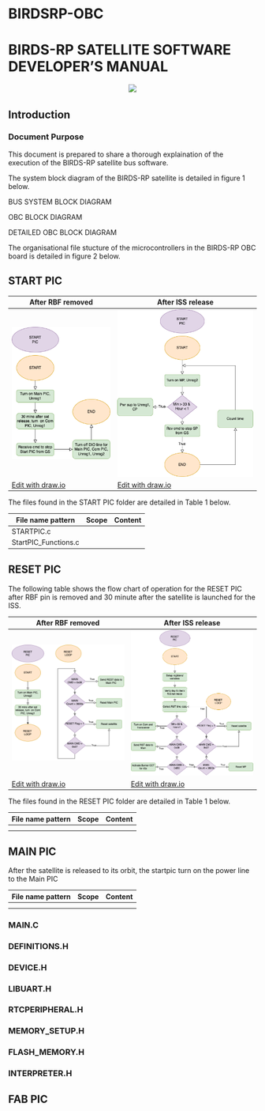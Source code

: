 # BIRDSRP-OBC


<p align=center>
 <h1>
  BIRDS-RP SATELLITE SOFTWARE DEVELOPER’S MANUAL 
 </h1>
</p>


<p align=center>
<img src="https://birds-x.birds-project.com/wp-content/uploads/2023/01/logo_aboutus-1024x393.png" width=50%>
</p>


## Introduction 
 
### Document Purpose 
This document is prepared to share a thorough explaination of the execution of the BIRDS-RP satellite bus software. 

 
The system block diagram of the BIRDS-RP satellite is detailed in figure 1 below. 
 
BUS SYSTEM BLOCK DIAGRAM
  
OBC BLOCK DIAGRAM
 
DETAILED OBC BLOCK DIAGRAM
 
The organisational file stucture of the microcontrollers in the BIRDS-RP OBC board is detailed in  figure 2 below. 
 


## START PIC


|  After RBF removed |  After ISS release  | 
|----------------------|--------|
| ![](Diagrams/pic_operations_ISS-START_PIC.png) |  ![](Diagrams/pic_operations-START-PIC.png)  | 
| <a href="https://app.diagrams.net/#HBIRDSOpenSource%2FBIRDSRP-OBC%2Fmain%2FDiagrams%2Fpic_operations_ISS-START_PIC.png" target="_blank">Edit with draw.io</a> | <a href="https://app.diagrams.net/#HBIRDSOpenSource%2FBIRDSRP-OBC%2Fmain%2FDiagrams%2Fpic_operations-START-PIC.png" target="_blank">Edit with draw.io</a>  | 


The files found in the START PIC folder are detailed in Table 1 below. 

|  File name pattern   | Scope  |  Content    |
|----------------------|--------|-------------|
|  STARTPIC.c |    |    |
|  StartPIC_Functions.c  |    |    |


## RESET PIC 
The following table shows the flow chart of operation for the RESET PIC after RBF pin is removed and 30 minute after the satellite is launched for the ISS.

|  After RBF removed   |  After ISS release  | 
|----------------------|---------------------|
| ![](Diagrams/pic_operations_ISS-RESET_PIC.png) |  ![](Diagrams/pic_operations-RESET-PIC.png)  | 
| <a href="https://app.diagrams.net/#HBIRDSOpenSource%2FBIRDSRP-OBC%2Fmain%2FDiagrams%2Fpic_operations_ISS-RESET_PIC.png" target="_blank">Edit with draw.io</a> | <a href="https://app.diagrams.net/#HBIRDSOpenSource%2FBIRDSRP-OBC%2Fmain%2FDiagrams%2Fpic_operations-RESET-PIC.png" target="_blank">Edit with draw.io</a>  | 


The files found in the RESET PIC folder are detailed in Table 1 below. 

|  File name pattern   | Scope  |  Content    |
|----|----|----|
|    |    |    |
|    |    |    |


## MAIN PIC 

After the satellite is released to its orbit, the startpic turn on the power line to the Main PIC

|  File name pattern   | Scope  |  Content    |
|----|----|----|
|    |    |    |
|    |    |    |

### MAIN.C 

### DEFINITIONS.H 
 
### DEVICE.H
 
### LIBUART.H 

### RTCPERIPHERAL.H 
 
### MEMORY_SETUP.H 
 
### FLASH_MEMORY.H 
 
### INTERPRETER.H  

## FAB PIC 

